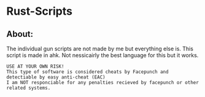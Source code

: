 # Rust-Scripts
About:
--------
The individual gun scripts are not made by me but everything else is.
This script is made in ahk.
Not nessicairly the best language for this but it works.
~~~~~~~~
USE AT YOUR OWN RISK!
This type of software is considered cheats by Facepunch and detectiable by easy anti-cheat (EAC)
I am NOT responciable for any penalties recieved by facepunch or other related systems.
